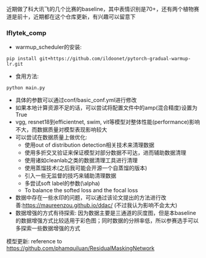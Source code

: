 近期做了科大讯飞的几个比赛的baseline，其中表情识别是70+，还有两个植物赛道是前十，近期都在这个仓库更新，有兴趣可以留意下

### Iflytek_comp
+ warmup_scheduler的安装:
```
pip install git+https://github.com/ildoonet/pytorch-gradual-warmup-lr.git
```
+ 食用方法: 
```
python main.py
```
+ 具体的参数可以通过conf/basic_conf.yml进行修改
+ 如果本地计算资源不足的话，可以尝试将配置文件中的amp(混合精度)设置为True
+ vgg, resnet18到efficientnet, swim, vit等模型对整体性能(performance)影响不大，而数据质量对模型表现影响较大
+ 可以尝试在数据质量上做优化: 
  +  使用out of distribution detection相关技术来清理数据
  +  使用多折交叉验证来保证模型对部分数据不可达，进而辅助数据清理
  +  使用诸如cleanlab之类的数据清理工具进行清理
  +  使用蒸馏技术(之后我可能会开源一个自蒸馏的版本)
  +  引入一些无监督的技巧来辅助清理数据
  +  多尝试soft label的参数(\alpha)
  +  To balance the softed loss and the focal loss
+ 数据中存在一些水印的问题，可以通过该论文提出的方法进行改善:https://maureenzou.github.io/ddac/ (不过我认为影响不会太大)
+ 数据增强的方式有待探索: 因为数据主要是三通道的灰度图，但是本baseline的数据增强方式比较适用于彩色图；同时数据的分辨率低，所以参赛选手可以多探索一些数据增强的方式

模型更新: reference to https://github.com/phamquiluan/ResidualMaskingNetwork
